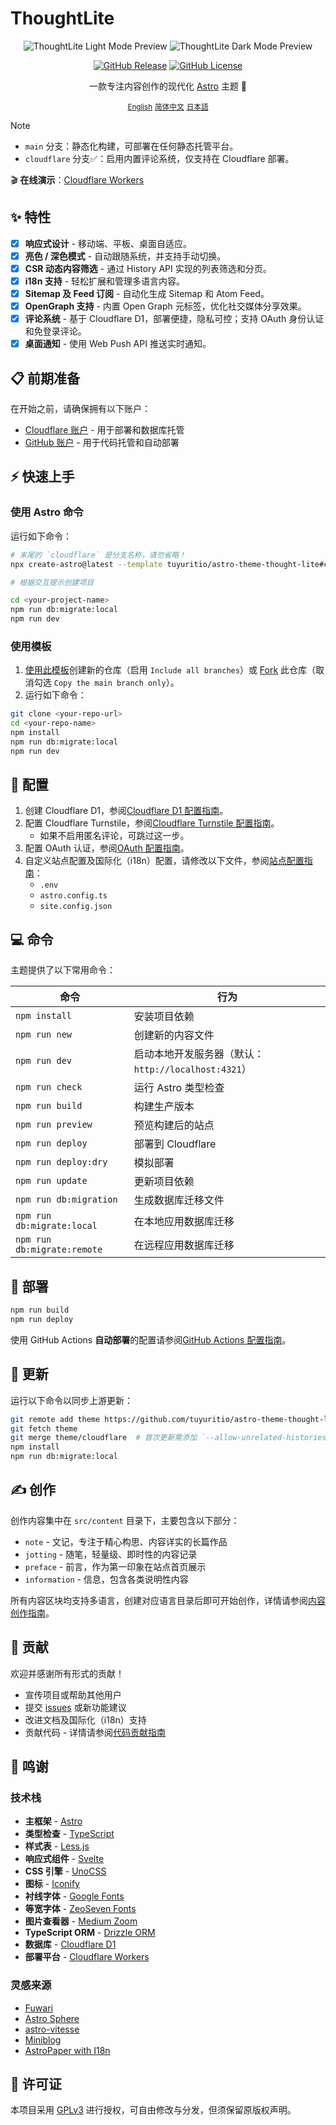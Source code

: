 # ThoughtLite

<div align="center">
    <p>
        <img alt="ThoughtLite Light Mode Preview" src=".github/assets/preview-light.webp">
        <img alt="ThoughtLite Dark Mode Preview" src=".github/assets/preview-dark.webp">
    </p>
    <p>
        <a href="https://github.com/tuyuritio/astro-theme-thought-lite/releases/latest"><img alt="GitHub Release" src="https://img.shields.io/github/v/release/tuyuritio/astro-theme-thought-lite"></a>
        <a href="https://raw.githubusercontent.com/tuyuritio/astro-theme-thought-lite/refs/heads/main/LICENSE"><img alt="GitHub License" src="https://img.shields.io/github/license/tuyuritio/astro-theme-thought-lite"></a>
    </p>
    <p>一款专注内容创作的现代化 <a href="https://astro.build/">Astro</a> 主题 🌟</p>
    <p>
        <small><a href="README.md">English</a></small>
        <small><ins>简体中文</ins></small>
        <small><a href="README.ja.md">日本語</a></small>
    </p>
</div>

> [!NOTE]
> - `main` 分支：静态化构建，可部署在任何静态托管平台。
> - `cloudflare` 分支✅：启用内置评论系统，仅支持在 Cloudflare 部署。

🎬 **在线演示**：[Cloudflare Workers](https://thought-lite.ttio.workers.dev/zh-cn/)

## ✨ 特性

- [x] **响应式设计** - 移动端、平板、桌面自适应。
- [x] **亮色 / 深色模式** - 自动跟随系统，并支持手动切换。
- [x] **CSR 动态内容筛选** - 通过 History API 实现的列表筛选和分页。
- [x] **i18n 支持** - 轻松扩展和管理多语言内容。
- [x] **Sitemap 及 Feed 订阅** - 自动化生成 Sitemap 和 Atom Feed。
- [x] **OpenGraph 支持** - 内置 Open Graph 元标签，优化社交媒体分享效果。
- [x] **评论系统** - 基于 Cloudflare D1，部署便捷，隐私可控；支持 OAuth 身份认证和免登录评论。
- [x] **桌面通知** - 使用 Web Push API 推送实时通知。

## 📋 前期准备

在开始之前，请确保拥有以下账户：

- [Cloudflare 账户](https://dash.cloudflare.com/sign-up) - 用于部署和数据库托管
- [GitHub 账户](https://github.com/signup) - 用于代码托管和自动部署

## ⚡️ 快速上手

### 使用 Astro 命令

运行如下命令：

```sh
# 末尾的 `cloudflare` 是分支名称，请勿省略！
npx create-astro@latest --template tuyuritio/astro-theme-thought-lite#cloudflare

# 根据交互提示创建项目

cd <your-project-name>
npm run db:migrate:local
npm run dev
```

### 使用模板

1. [使用此模板](https://github.com/new?template_name=astro-theme-thought-lite&template_owner=tuyuritio)创建新的仓库（启用 `Include all branches`）或 [Fork](https://github.com/tuyuritio/astro-theme-thought-lite/fork) 此仓库（取消勾选 `Copy the main branch only`）。
2. 运行如下命令：

```sh
git clone <your-repo-url>
cd <your-repo-name>
npm install
npm run db:migrate:local
npm run dev
```

## 🔧 配置

1. 创建 Cloudflare D1，参阅[Cloudflare D1 配置指南](src/content/note/zh-cn/cloudflare-d1.md)。
2. 配置 Cloudflare Turnstile，参阅[Cloudflare Turnstile 配置指南](src/content/note/zh-cn/cloudflare-turnstile.md)。
    - 如果不启用匿名评论，可跳过这一步。
3. 配置 OAuth 认证，参阅[OAuth 配置指南](src/content/note/zh-cn/oauth.md)。
4. 自定义站点配置及国际化（i18n）配置，请修改以下文件，参阅[站点配置指南](src/content/note/zh-cn/configuration.md)：
    - `.env`
    - `astro.config.ts`
    - `site.config.json`

## 💻 命令

主题提供了以下常用命令：

| 命令 | 行为 |
| --- | --- |
| `npm install` | 安装项目依赖 |
| `npm run new` | 创建新的内容文件 |
| `npm run dev` | 启动本地开发服务器（默认：`http://localhost:4321`） |
| `npm run check` | 运行 Astro 类型检查 |
| `npm run build` | 构建生产版本 |
| `npm run preview` | 预览构建后的站点 |
| `npm run deploy` | 部署到 Cloudflare |
| `npm run deploy:dry` | 模拟部署 |
| `npm run update` | 更新项目依赖 |
| `npm run db:migration` | 生成数据库迁移文件 |
| `npm run db:migrate:local` | 在本地应用数据库迁移 |
| `npm run db:migrate:remote` | 在远程应用数据库迁移 |

## 🚀 部署

```sh
npm run build
npm run deploy
```

使用 GitHub Actions **自动部署**的配置请参阅[GitHub Actions 配置指南](src/content/note/zh-cn/github-actions.md)。

## 🔄 更新

运行以下命令以同步上游更新：

```sh
git remote add theme https://github.com/tuyuritio/astro-theme-thought-lite.git
git fetch theme
git merge theme/cloudflare  # 首次更新需添加 `--allow-unrelated-histories` 参数
npm install
npm run db:migrate:local
```

## ✍️ 创作

创作内容集中在 `src/content` 目录下，主要包含以下部分：

- `note` - 文记，专注于精心构思、内容详实的长篇作品
- `jotting` - 随笔，轻量级、即时性的内容记录
- `preface` - 前言，作为第一印象在站点首页展示
- `information` - 信息，包含各类说明性内容

所有内容区块均支持多语言，创建对应语言目录后即可开始创作，详情请参阅[内容创作指南](src/content/note/zh-cn/content.md)。

## 🤝 贡献

欢迎并感谢所有形式的贡献！

- 宣传项目或帮助其他用户
- 提交 [issues](https://github.com/tuyuritio/astro-theme-thought-lite/issues) 或新功能建议
- 改进文档及国际化（i18n）支持
- 贡献代码 - 详情请参阅[代码贡献指南](CONTRIBUTING.md)

## 🙏 鸣谢

### 技术栈

- **主框架** - [Astro](https://astro.build/)
- **类型检查** - [TypeScript](https://www.typescriptlang.org/)
- **样式表** - [Less.js](https://lesscss.org/)
- **响应式组件** - [Svelte](https://svelte.dev/)
- **CSS 引擎** - [UnoCSS](https://unocss.dev/)
- **图标** - [Iconify](https://iconify.design/)
- **衬线字体** - [Google Fonts](https://fonts.google.com/)
- **等宽字体** - [ZeoSeven Fonts](https://fonts.zeoseven.com/)
- **图片查看器** - [Medium Zoom](https://github.com/francoischalifour/medium-zoom)
- **TypeScript ORM** - [Drizzle ORM](https://orm.drizzle.team/)
- **数据库** - [Cloudflare D1](https://developers.cloudflare.com/d1/)
- **部署平台** - [Cloudflare Workers](https://workers.cloudflare.com/)

### 灵感来源

- [Fuwari](https://github.com/saicaca/fuwari)
- [Astro Sphere](https://github.com/markhorn-dev/astro-sphere)
- [astro-vitesse](https://github.com/adrian-ub/astro-vitesse)
- [Miniblog](https://github.com/nicholasdly/miniblog)
- [AstroPaper with I18n](https://github.com/yousef8/astro-paper-i18n)

## 📜 许可证

本项目采用 [GPLv3](LICENSE) 进行授权，可自由修改与分发，但须保留原版权声明。
